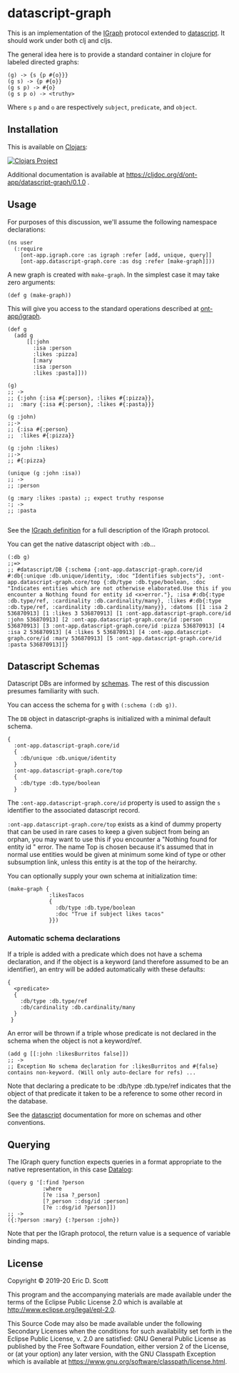 # datascript-graph

This is an implementation of the
[IGraph](https://github.com/ont-app/igraph) protocol extended to
[datascript](https://github.com/tonsky/datascript). It should work
under both clj and cljs.

The general idea here is to provide a standard container in clojure
for labeled directed graphs:

```
(g) -> {s {p #{o}}}
(g s) -> {p #{o}}
(g s p) -> #{o}
(g s p o) -> <truthy>
```

Where `s` `p` and `o` are respectively `subject`, `predicate`, and `object`.


## Installation

This is available on [Clojars](https://clojars.org/ont-app/datascript-graph):

[![Clojars Project](https://img.shields.io/clojars/v/ont-app/datascript-graph.svg)](https://clojars.org/ont-app/datascript-graph)

Additional documentation is available at https://cljdoc.org/d/ont-app/datascript-graph/0.1.0 .

## Usage

For purposes of this discussion, we'll assume the following namespace declarations:
```
(ns user
  (:require 
    [ont-app.igraph.core :as igraph :refer [add, unique, query]]
    [ont-app.datascript-graph.core :as dsg :refer [make-graph]]))

```
A new graph is created with `make-graph`. In the simplest case it may
take zero arguments:

```
(def g (make-graph))

``` 

This will give you access to the standard operations described at
[ont-app/igraph](https://github.com/ont-app/igraph). 
```
(def g 
  (add g 
      [[:john 
        :isa :person 
        :likes :pizza]
        [:mary
        :isa :person
        :likes :pasta]]))

(g)
;; -> 
;; {:john {:isa #{:person}, :likes #{:pizza}}, 
;;  :mary {:isa #{:person}, :likes #{:pasta}}}

(g :john)
;;->
;; {:isa #{:person}
;;  :likes #{:pizza}}
 
(g :john :likes)
;;->
;; #{:pizza}

(unique (g :john :isa))
;; ->
;; :person

(g :mary :likes :pasta) ;; expect truthy response
:; ->
;; :pasta
         
```

See the [IGraph definition](https://github.com/ont-app/igraph) for a
full description of the IGraph protocol.

You can get the native datascript object with `:db`...

```
(:db g)
;;=> 
;; #datascript/DB {:schema {:ont-app.datascript-graph.core/id #:db{:unique :db.unique/identity, :doc "Identifies subjects"}, :ont-app.datascript-graph.core/top {:db/type :db.type/boolean, :doc "Indicates entities which are not otherwise elaborated.Use this if you encounter a Nothing found for entity id <x>error."}, :isa #:db{:type :db.type/ref, :cardinality :db.cardinality/many}, :likes #:db{:type :db.type/ref, :cardinality :db.cardinality/many}}, :datoms [[1 :isa 2 536870913] [1 :likes 3 536870913] [1 :ont-app.datascript-graph.core/id :john 536870913] [2 :ont-app.datascript-graph.core/id :person 536870913] [3 :ont-app.datascript-graph.core/id :pizza 536870913] [4 :isa 2 536870913] [4 :likes 5 536870913] [4 :ont-app.datascript-graph.core/id :mary 536870913] [5 :ont-app.datascript-graph.core/id :pasta 536870913]]}

```

## Datascript Schemas

Datascript DBs are informed by [schemas](https://github.com/kristianmandrup/datascript-tutorial/blob/master/create_schema.md). The rest of this discussion
presumes familiarity with such.

You can access the schema for `g` with `(:schema (:db g))`.

The `DB` object in datascript-graphs is initialized with a minimal
default schema.

```
{
  :ont-app.datascript-graph.core/id 
  {
    :db/unique :db.unique/identity
  }
  :ont-app.datascript-graph.core/top
  {
    :db/type :db.type/boolean
  }
```

The `:ont-app.datascript-graph.core/id` property is used to assign the `s`
identifier to the associated datascript record.

`:ont-app.datascript-graph.core/top` exists as a kind of dummy property that
can be used in rare cases to keep a given subject from being an
orphan, you may want to use this if you encounter a "Nothing found for
entity id <x>" error. The name Top is chosen because it's assumed that
in normal use entities would be given at minimum some kind of type or
other subsumption link, unless this entity is at the top of the
heirarchy.

You can optionally supply your own schema at initialization time:
```
(make-graph {
             :likesTacos 
             {
               :db/type :db.type/boolean 
               :doc "True if subject likes tacos"
             }})
```

### Automatic schema declarations

If a triple is added with a predicate which does not have a schema
declaration, and if the object is a keyword (and therefore assumed to be
an identifier), an entry will be added automatically with these defaults:

```
{ 
  <predicate> 
  {
    :db/type :db.type/ref
    :db/cardinality :db.cardinality/many
  }
 }
```

An error will be thrown if a triple whose predicate is not declared in
the schema when the object is not a keyword/ref.

```
(add g [[:john :likesBurritos false]])
;; -> 
;; Exception No schema declaration for :likesBurritos and #{false} contains non-keyword. (Will only auto-declare for refs) ...

```

Note that declaring a predicate to be :db/type :db.type/ref indicates
that the object of that predicate it taken to be a reference to some
other record in the database.

See the [datascript](https://github.com/tonsky/datascript) documentation for more on schemas and other conventions.

## Querying

The IGraph query function expects queries in a format appropriate to
the native representation, in this case [Datalog](http://www.learndatalogtoday.org/):

```
(query g '[:find ?person 
           :where 
           [?e :isa ?_person]
           [?_person ::dsg/id :person]
           [?e ::dsg/id ?person]])
;; ->
({:?person :mary} {:?person :john})
```

Note that per the IGraph protocol, the return value is a sequence of
variable binding maps.

## License

Copyright © 2019-20 Eric D. Scott

This program and the accompanying materials are made available under the
terms of the Eclipse Public License 2.0 which is available at
http://www.eclipse.org/legal/epl-2.0.

This Source Code may also be made available under the following Secondary
Licenses when the conditions for such availability set forth in the Eclipse
Public License, v. 2.0 are satisfied: GNU General Public License as published by
the Free Software Foundation, either version 2 of the License, or (at your
option) any later version, with the GNU Classpath Exception which is available
at https://www.gnu.org/software/classpath/license.html.
